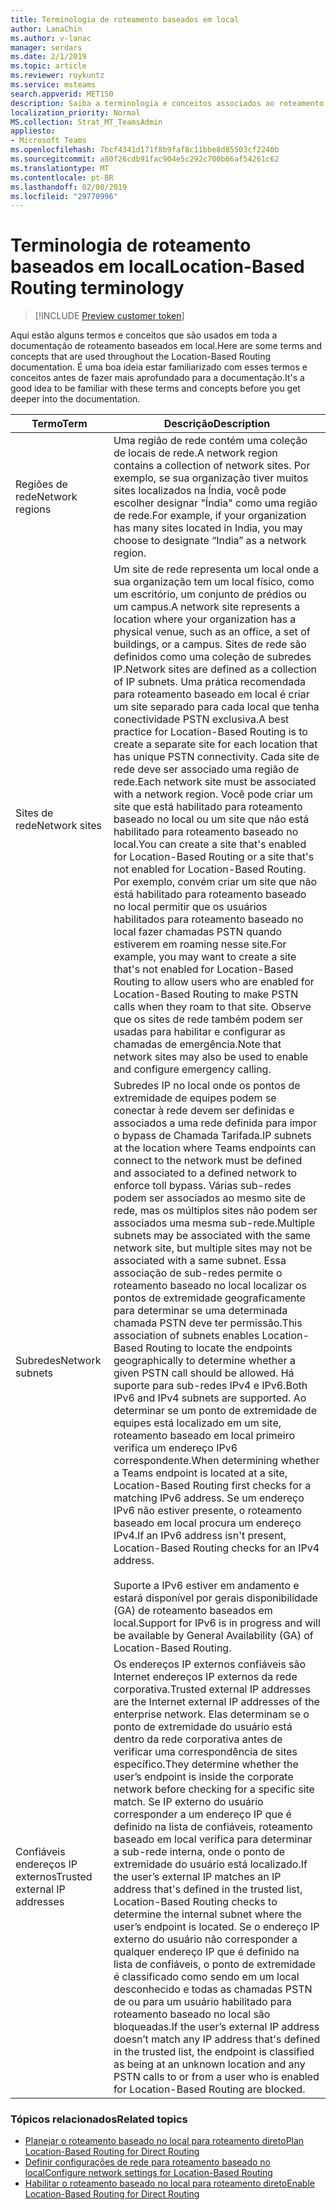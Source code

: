 ```yaml
---
title: Terminologia de roteamento baseados em local
author: LanaChin
ms.author: v-lanac
manager: serdars
ms.date: 2/1/2019
ms.topic: article
ms.reviewer: roykuntz
ms.service: msteams
search.appverid: MET150
description: Saiba a terminologia e conceitos associados ao roteamento baseado no local para roteamento direto.
localization_priority: Normal
MS.collection: Strat_MT_TeamsAdmin
appliesto:
- Microsoft Teams
ms.openlocfilehash: 7bcf4341d171f8b9faf8c11bbe8d85503cf2240b
ms.sourcegitcommit: a80f26cdb91fac904e5c292c700b66af54261c62
ms.translationtype: MT
ms.contentlocale: pt-BR
ms.lasthandoff: 02/08/2019
ms.locfileid: "29770996"
---
```

# <a name="location-based-routing-terminology"></a><span data-ttu-id="ef4ad-103">Terminologia de roteamento baseados em local</span><span class="sxs-lookup"><span data-stu-id="ef4ad-103">Location-Based Routing terminology</span></span>

> [!INCLUDE [Preview customer token](includes/preview-feature.md)] 

<span data-ttu-id="ef4ad-104">Aqui estão alguns termos e conceitos que são usados em toda a documentação de roteamento baseados em local.</span><span class="sxs-lookup"><span data-stu-id="ef4ad-104">Here are some terms and concepts that are used throughout the Location-Based Routing documentation.</span></span> <span data-ttu-id="ef4ad-105">É uma boa ideia estar familiarizado com esses termos e conceitos antes de fazer mais aprofundado para a documentação.</span><span class="sxs-lookup"><span data-stu-id="ef4ad-105">It's a good idea to be familiar with these terms and concepts before you get deeper into the documentation.</span></span>

|<span data-ttu-id="ef4ad-106">Termo</span><span class="sxs-lookup"><span data-stu-id="ef4ad-106">Term</span></span>  |<span data-ttu-id="ef4ad-107">Descrição</span><span class="sxs-lookup"><span data-stu-id="ef4ad-107">Description</span></span>  |
|---------|---------|
|<span data-ttu-id="ef4ad-108">Regiões de rede</span><span class="sxs-lookup"><span data-stu-id="ef4ad-108">Network regions</span></span>     | <span data-ttu-id="ef4ad-109">Uma região de rede contém uma coleção de locais de rede.</span><span class="sxs-lookup"><span data-stu-id="ef4ad-109">A network region contains a collection of network sites.</span></span> <span data-ttu-id="ef4ad-110">Por exemplo, se sua organização tiver muitos sites localizados na Índia, você pode escolher designar "Índia" como uma região de rede.</span><span class="sxs-lookup"><span data-stu-id="ef4ad-110">For example, if your organization has many sites located in India, you may choose to designate “India” as a network region.</span></span>        |
|<span data-ttu-id="ef4ad-111">Sites de rede</span><span class="sxs-lookup"><span data-stu-id="ef4ad-111">Network sites</span></span>    | <span data-ttu-id="ef4ad-112">Um site de rede representa um local onde a sua organização tem um local físico, como um escritório, um conjunto de prédios ou um campus.</span><span class="sxs-lookup"><span data-stu-id="ef4ad-112">A network site represents a location where your organization has a physical venue, such as an office, a set of buildings, or a campus.</span></span> <span data-ttu-id="ef4ad-113">Sites de rede são definidos como uma coleção de subredes IP.</span><span class="sxs-lookup"><span data-stu-id="ef4ad-113">Network sites are defined as a collection of IP subnets.</span></span> <span data-ttu-id="ef4ad-114">Uma prática recomendada para roteamento baseado em local é criar um site separado para cada local que tenha conectividade PSTN exclusiva.</span><span class="sxs-lookup"><span data-stu-id="ef4ad-114">A best practice for Location-Based Routing is to create a separate site for each location that has unique PSTN connectivity.</span></span>  <span data-ttu-id="ef4ad-115">Cada site de rede deve ser associado uma região de rede.</span><span class="sxs-lookup"><span data-stu-id="ef4ad-115">Each network site must be associated with a network region.</span></span> <span data-ttu-id="ef4ad-116">Você pode criar um site que está habilitado para roteamento baseado no local ou um site que não está habilitado para roteamento baseado no local.</span><span class="sxs-lookup"><span data-stu-id="ef4ad-116">You can create a site that's enabled for Location-Based Routing or a site that's not enabled for Location-Based Routing.</span></span> <span data-ttu-id="ef4ad-117">Por exemplo, convém criar um site que não está habilitado para roteamento baseado no local permitir que os usuários habilitados para roteamento baseado no local fazer chamadas PSTN quando estiverem em roaming nesse site.</span><span class="sxs-lookup"><span data-stu-id="ef4ad-117">For example, you may want to create a site that's not enabled for Location-Based Routing to allow users who are enabled for Location-Based Routing to make PSTN calls when they roam to that site.</span></span> <span data-ttu-id="ef4ad-118">Observe que os sites de rede também podem ser usadas para habilitar e configurar as chamadas de emergência.</span><span class="sxs-lookup"><span data-stu-id="ef4ad-118">Note that network sites may also be used to enable and configure emergency calling.</span></span>        |
|<span data-ttu-id="ef4ad-119">Subredes</span><span class="sxs-lookup"><span data-stu-id="ef4ad-119">Network subnets</span></span>     |<span data-ttu-id="ef4ad-120">Subredes IP no local onde os pontos de extremidade de equipes podem se conectar à rede devem ser definidas e associados a uma rede definida para impor o bypass de Chamada Tarifada.</span><span class="sxs-lookup"><span data-stu-id="ef4ad-120">IP subnets at the location where Teams endpoints can connect to the network must be defined and associated to a defined network to enforce toll bypass.</span></span> <span data-ttu-id="ef4ad-121">Várias sub-redes podem ser associados ao mesmo site de rede, mas os múltiplos sites não podem ser associados uma mesma sub-rede.</span><span class="sxs-lookup"><span data-stu-id="ef4ad-121">Multiple subnets may be associated with the same network site, but multiple sites may not be associated with a same subnet.</span></span> <span data-ttu-id="ef4ad-122">Essa associação de sub-redes permite o roteamento baseado no local localizar os pontos de extremidade geograficamente para determinar se uma determinada chamada PSTN deve ter permissão.</span><span class="sxs-lookup"><span data-stu-id="ef4ad-122">This association of subnets enables Location-Based Routing to locate the endpoints geographically to determine whether a given PSTN call should be allowed.</span></span> <span data-ttu-id="ef4ad-123">Há suporte para sub-redes IPv4 e IPv6.</span><span class="sxs-lookup"><span data-stu-id="ef4ad-123">Both IPv6 and IPv4 subnets are supported.</span></span> <span data-ttu-id="ef4ad-124">Ao determinar se um ponto de extremidade de equipes está localizado em um site, roteamento baseado em local primeiro verifica um endereço IPv6 correspondente.</span><span class="sxs-lookup"><span data-stu-id="ef4ad-124">When determining whether a Teams endpoint is located at a site, Location-Based Routing first checks for a matching IPv6 address.</span></span> <span data-ttu-id="ef4ad-125">Se um endereço IPv6 não estiver presente, o roteamento baseado em local procura um endereço IPv4.</span><span class="sxs-lookup"><span data-stu-id="ef4ad-125">If an IPv6 address isn't present, Location-Based Routing checks for an IPv4 address.</span></span> <br><br><span data-ttu-id="ef4ad-126">Suporte a IPv6 estiver em andamento e estará disponível por gerais disponibilidade (GA) de roteamento baseados em local.</span><span class="sxs-lookup"><span data-stu-id="ef4ad-126">Support for IPv6 is in progress and will be available by General Availability (GA) of Location-Based Routing.</span></span>          |
|<span data-ttu-id="ef4ad-127">Confiáveis endereços IP externos</span><span class="sxs-lookup"><span data-stu-id="ef4ad-127">Trusted external IP addresses</span></span>    |<span data-ttu-id="ef4ad-128">Os endereços IP externos confiáveis são Internet endereços IP externos da rede corporativa.</span><span class="sxs-lookup"><span data-stu-id="ef4ad-128">Trusted external IP addresses are the Internet external IP addresses of the enterprise network.</span></span> <span data-ttu-id="ef4ad-129">Elas determinam se o ponto de extremidade do usuário está dentro da rede corporativa antes de verificar uma correspondência de sites específico.</span><span class="sxs-lookup"><span data-stu-id="ef4ad-129">They determine whether the user’s endpoint is inside the corporate network before checking for a specific site match.</span></span> <span data-ttu-id="ef4ad-130">Se IP externo do usuário corresponder a um endereço IP que é definido na lista de confiáveis, roteamento baseado em local verifica para determinar a sub-rede interna, onde o ponto de extremidade do usuário está localizado.</span><span class="sxs-lookup"><span data-stu-id="ef4ad-130">If the user’s external IP matches an IP address that's defined in the trusted list, Location-Based Routing checks to determine the internal subnet where the user’s endpoint is located.</span></span> <span data-ttu-id="ef4ad-131">Se o endereço IP externo do usuário não corresponder a qualquer endereço IP que é definido na lista de confiáveis, o ponto de extremidade é classificado como sendo em um local desconhecido e todas as chamadas PSTN de ou para um usuário habilitado para roteamento baseado no local são bloqueadas.</span><span class="sxs-lookup"><span data-stu-id="ef4ad-131">If the user’s external IP address doesn’t match any IP address that's defined in the trusted list, the endpoint is classified as being at an unknown location and any PSTN calls to or from a user who is enabled for Location-Based Routing are blocked.</span></span>          |

### <a name="related-topics"></a><span data-ttu-id="ef4ad-132">Tópicos relacionados</span><span class="sxs-lookup"><span data-stu-id="ef4ad-132">Related topics</span></span>
- [<span data-ttu-id="ef4ad-133">Planejar o roteamento baseado no local para roteamento direto</span><span class="sxs-lookup"><span data-stu-id="ef4ad-133">Plan Location-Based Routing for Direct Routing</span></span>](location-based-routing-plan.md)
- [<span data-ttu-id="ef4ad-134">Definir configurações de rede para roteamento baseado no local</span><span class="sxs-lookup"><span data-stu-id="ef4ad-134">Configure network settings for Location-Based Routing</span></span>](location-based-routing-configure-network-settings.md)
- [<span data-ttu-id="ef4ad-135">Habilitar o roteamento baseado no local para roteamento direto</span><span class="sxs-lookup"><span data-stu-id="ef4ad-135">Enable Location-Based Routing for Direct Routing</span></span>](location-based-routing-enable.md)
